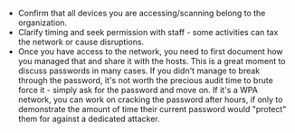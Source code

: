 
  * Confirm that all devices you are accessing/scanning belong to the organization.
  * Clarify timing and seek permission with staff - some activities can tax the network or cause disruptions.
  * Once you have access to the network, you need to first document how you managed that and share it with the hosts.  This is a great moment to discuss passwords in many cases.  If you didn't manage to break through the password, it's not worth the precious audit time to brute force it - simply ask for the password and move on.  If it's a WPA network, you can work on cracking the password after hours, if only to demonstrate the amount of time their current password would "protect" them for against a dedicated attacker.


